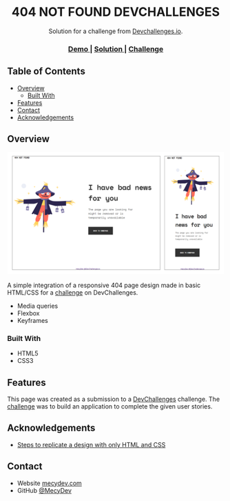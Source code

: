 <!-- Please update value in the {}  -->

<h1 align="center">404 NOT FOUND DEVCHALLENGES</h1>

<div align="center">
   Solution for a challenge from  <a href="http://devchallenges.io" target="_blank">Devchallenges.io</a>.
</div>

<div align="center">
  <h3>
    <a href="https://nifty-darwin-3d22c4.netlify.app/">
      Demo
    </a>
    <span> | </span>
    <a href="https://devchallenges.io/solutions/t50RXFwvurNAbN2zU6hp">
      Solution
    </a>
    <span> | </span>
    <a href="https://devchallenges.io/challenges/wBunSb7FPrIepJZAg0sY">
      Challenge
    </a>
  </h3>
</div>

<!-- TABLE OF CONTENTS -->

## Table of Contents

- [Overview](#overview)
  - [Built With](#built-with)
- [Features](#features)
- [Contact](#contact)
- [Acknowledgements](#acknowledgements)

<!-- OVERVIEW -->

## Overview

![screenshot](404Chal.png)

A simple integration of a responsive 404 page design made in basic HTML/CSS for a [challenge](https://devchallenges.io/solutions/t50RXFwvurNAbN2zU6hp) on DevChallenges.

- Media queries
- Flexbox
- Keyframes

### Built With

<!-- This section should list any major frameworks that you built your project using. Here are a few examples.-->

- HTML5
- CSS3


## Features

<!-- List the features of your application or follow the template. Don't share the figma file here :) -->

This page was created as a submission to a [DevChallenges](https://devchallenges.io/challenges) challenge. The [challenge](https://devchallenges.io/challenges/wBunSb7FPrIepJZAg0sY) was to build an application to complete the given user stories.


## Acknowledgements

<!-- This section should list any articles or add-ons/plugins that helps you to complete the project. This is optional but it will help you in the future. For exmpale -->

- [Steps to replicate a design with only HTML and CSS](https://devchallenges-blogs.web.app/how-to-replicate-design/)

## Contact

- Website [mecydev.com](https://www.mecydev.com)
- GitHub [@MecyDev](https://github.com/MecyDev)
